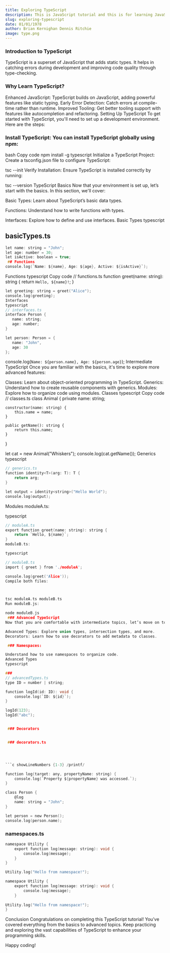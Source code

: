 ```yaml
---
title: Exploring TypeScript
description: This is JavaScript tutorial and this is for learning JavaScript
slug: exploring-typescript 
date: 01/01/1978
author: Brian Kernighan Dennis Ritchie
image: type.png    
---
```



 ### Introduction to TypeScript
TypeScript is a superset of JavaScript that adds static types. It helps in catching errors during development and improving code quality through type-checking.

 ### Why Learn TypeScript?
Enhanced JavaScript: TypeScript builds on JavaScript, adding powerful features like static typing.
Early Error Detection: Catch errors at compile-time rather than runtime.
Improved Tooling: Get better tooling support with features like autocompletion and refactoring.
Setting Up TypeScript
To get started with TypeScript, you'll need to set up a development environment. Here are the steps:

 ### Install TypeScript: You can install TypeScript globally using npm:

bash
Copy code
npm install -g typescript
Initialize a TypeScript Project: Create a tsconfig.json file to configure TypeScript:


tsc --init
Verify Installation: Ensure TypeScript is installed correctly by running:


tsc --version
TypeScript Basics
Now that your environment is set up, let’s start with the basics. In this section, we'll cover:

Basic Types: Learn about TypeScript’s basic data types.

Functions: Understand how to write functions with types.

Interfaces: Explore how to define and use interfaces.
Basic Types
typescript
 
 ## basicTypes.ts
 ```c showLineNumbers {1-3} /printf/
let name: string = "John";
let age: number = 30;
let isActive: boolean = true;
  ## Functions
console.log(`Name: ${name}, Age: ${age}, Active: ${isActive}`);
```

Functions
typescript
Copy code
// functions.ts
function greet(name: string): string {
    return `Hello, ${name}!`;
}
 

 ```c showLineNumbers {1-3} /printf/
let greeting: string = greet("Alice");
console.log(greeting);
Interfaces
typescript
// interfaces.ts
interface Person {
    name: string;
    age: number;
}

let person: Person = {
    name: "John",
    age: 30
};
```

console.log(`Name: ${person.name}, Age: ${person.age}`);
Intermediate TypeScript
Once you are familiar with the basics, it's time to explore more advanced features:

Classes: Learn about object-oriented programming in TypeScript.
Generics: Understand how to create reusable components with generics.
Modules: Explore how to organize code using modules.
Classes
typescript
Copy code
// classes.ts
class Animal {
    private name: string;

    constructor(name: string) {
        this.name = name;
    }

    public getName(): string {
        return this.name;
    }
}

let cat = new Animal("Whiskers");
console.log(cat.getName());
Generics
typescript
```c showLineNumbers {1-3} /printf/
// generics.ts
function identity<T>(arg: T): T {
    return arg;
}

let output = identity<string>("Hello World");
console.log(output);
```
Modules
moduleA.ts:

typescript
```c showLineNumbers {1-3} /printf/
// moduleA.ts
export function greet(name: string): string {
    return `Hello, ${name}`;
}
moduleB.ts:

typescript

// moduleB.ts
import { greet } from './moduleA';

console.log(greet('Alice'));
Compile both files:



tsc moduleA.ts moduleB.ts
Run moduleB.js:

node moduleB.js
 ### Advanced TypeScript
Now that you are comfortable with intermediate topics, let’s move on to some advanced TypeScript concepts:

Advanced Types: Explore union types, intersection types, and more.
Decorators: Learn how to use decorators to add metadata to classes.

 ### Namespaces: 

Understand how to use namespaces to organize code.
Advanced Types
typescript

### 
// advancedTypes.ts
type ID = number | string;

function logId(id: ID): void {
    console.log(`ID: ${id}`);
}

logId(123);
logId("abc");


 ### Decorators


 ### decorators.ts




```c showLineNumbers {1-3} /printf/

function log(target: any, propertyName: string) {
    console.log(`Property ${propertyName} was accessed.`);
}

class Person {
    @log
    name: string = "John";
}

let person = new Person();
console.log(person.name);

```



 ### namespaces.ts
```c showLineNumbers {1-3} /printf/
namespace Utility {
    export function log(message: string): void {
        console.log(message);
    }
}

Utility.log("Hello from namespace!");

namespace Utility {
    export function log(message: string): void {
        console.log(message);
    }
    
Utility.log("Hello from namespace!");
}
```

Conclusion
Congratulations on completing this TypeScript tutorial! You’ve covered everything from the basics to advanced topics. Keep practicing and exploring the vast capabilities of TypeScript to enhance your programming skills.

Happy coding!

